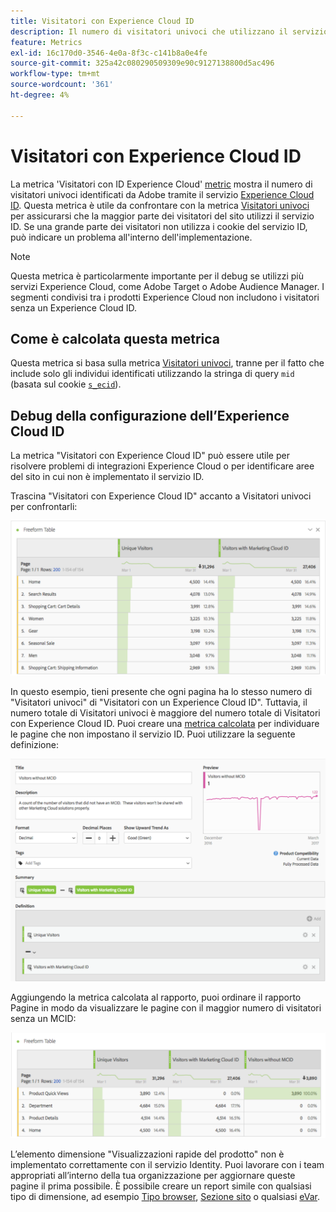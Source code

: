 ```yaml
---
title: Visitatori con Experience Cloud ID
description: Il numero di visitatori univoci che utilizzano il servizio Adobe Experience Cloud ID.
feature: Metrics
exl-id: 16c170d0-3546-4e0a-8f3c-c141b8a0e4fe
source-git-commit: 325a42c080290509309e90c9127138800d5ac496
workflow-type: tm+mt
source-wordcount: '361'
ht-degree: 4%

---
```


# Visitatori con Experience Cloud ID

La metrica &#39;Visitatori con ID Experience Cloud&#39; [metric](overview.md) mostra il numero di visitatori univoci identificati da Adobe tramite il servizio [Experience Cloud ID](https://experienceleague.adobe.com/docs/id-service/using/home.html?lang=it). Questa metrica è utile da confrontare con la metrica [Visitatori univoci](unique-visitors.md) per assicurarsi che la maggior parte dei visitatori del sito utilizzi il servizio ID. Se una grande parte dei visitatori non utilizza i cookie del servizio ID, può indicare un problema all&#39;interno dell&#39;implementazione.

>[!NOTE]
>
>Questa metrica è particolarmente importante per il debug se utilizzi più servizi Experience Cloud, come Adobe Target o Adobe Audience Manager. I segmenti condivisi tra i prodotti Experience Cloud non includono i visitatori senza un Experience Cloud ID.

## Come è calcolata questa metrica

Questa metrica si basa sulla metrica [Visitatori univoci](unique-visitors.md), tranne per il fatto che include solo gli individui identificati utilizzando la stringa di query `mid` (basata sul cookie [`s_ecid`](https://experienceleague.adobe.com/docs/core-services/interface/ec-cookies/cookies-analytics.html?lang=it)).

## Debug della configurazione dell’Experience Cloud ID

La metrica &quot;Visitatori con Experience Cloud ID&quot; può essere utile per risolvere problemi di integrazioni Experience Cloud o per identificare aree del sito in cui non è implementato il servizio ID.

Trascina &quot;Visitatori con Experience Cloud ID&quot; accanto a Visitatori univoci per confrontarli:

![Confronto visitatore univoco](assets/metric-mcvid1.png)

In questo esempio, tieni presente che ogni pagina ha lo stesso numero di &quot;Visitatori univoci&quot; di &quot;Visitatori con un Experience Cloud ID&quot;. Tuttavia, il numero totale di Visitatori univoci è maggiore del numero totale di Visitatori con Experience Cloud ID. Puoi creare una [metrica calcolata](../calculated-metrics/cm-overview.md) per individuare le pagine che non impostano il servizio ID. Puoi utilizzare la seguente definizione:

![Definizione metrica calcolata](assets/metric-mcvid2.png)

Aggiungendo la metrica calcolata al rapporto, puoi ordinare il rapporto Pagine in modo da visualizzare le pagine con il maggior numero di visitatori senza un MCID:

![Pagine senza servizio ID](assets/metric-mcvid3.png)

L’elemento dimensione &quot;Visualizzazioni rapide del prodotto&quot; non è implementato correttamente con il servizio Identity. Puoi lavorare con i team appropriati all’interno della tua organizzazione per aggiornare queste pagine il prima possibile. È possibile creare un report simile con qualsiasi tipo di dimensione, ad esempio [Tipo browser](../dimensions/browser-type.md), [Sezione sito](../dimensions/site-section.md) o qualsiasi [eVar](../dimensions/evar.md).
